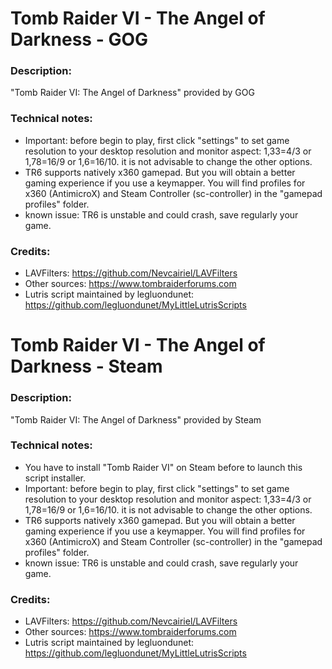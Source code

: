 # Tomb Raider VI - The Angel of Darkness - GOG
### Description:
"Tomb Raider VI: The Angel of Darkness" provided by GOG
### Technical notes:
- Important: before begin to play, first click "settings" to set game resolution to your desktop resolution and monitor aspect: 1,33=4/3 or 1,78=16/9 or 1,6=16/10. it is not advisable to change the other options.
- TR6 supports natively x360 gamepad. But you will obtain a better gaming experience if you use a keymapper. You will find profiles for x360 (AntimicroX) and Steam Controller (sc-controller) in the "gamepad profiles" folder.
- known issue: TR6 is unstable and could crash, save regularly your game.
### Credits:
- LAVFilters: https://github.com/Nevcairiel/LAVFilters
- Other sources: https://www.tombraiderforums.com
- Lutris script maintained by legluondunet: https://github.com/legluondunet/MyLittleLutrisScripts


# Tomb Raider VI - The Angel of Darkness - Steam
### Description:
"Tomb Raider VI: The Angel of Darkness" provided by Steam
### Technical notes:
- You have to install "Tomb Raider VI" on Steam before to launch this script installer.
- Important: before begin to play, first click "settings" to set game resolution to your desktop resolution and monitor aspect: 1,33=4/3 or 1,78=16/9 or 1,6=16/10. it is not advisable to change the other options.
- TR6 supports natively x360 gamepad. But you will obtain a better gaming experience if you use a keymapper. You will find profiles for x360 (AntimicroX) and Steam Controller (sc-controller) in the "gamepad profiles" folder.
- known issue: TR6 is unstable and could crash, save regularly your game.
### Credits:
- LAVFilters: https://github.com/Nevcairiel/LAVFilters
- Other sources: https://www.tombraiderforums.com
- Lutris script maintained by legluondunet: https://github.com/legluondunet/MyLittleLutrisScripts
